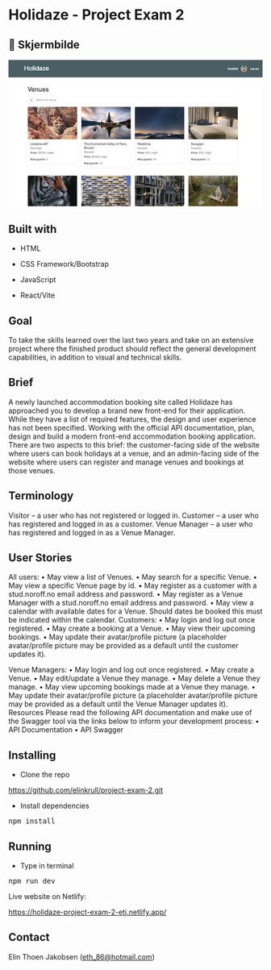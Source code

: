 # Holidaze - Project Exam 2

## 📸 Skjermbilde

![Skjermdump av appen](./public/screenshot.png)

## Built with

- HTML

- CSS Framework/Bootstrap

- JavaScript

- React/Vite

## Goal

To take the skills learned over the last two years and take on an extensive project where the finished product should reflect the general development capabilities, in addition to visual and technical skills.

## Brief

A newly launched accommodation booking site called Holidaze has approached you to develop a brand new front-end for their application. While they have a list of required features, the design and user experience has not been specified. Working with the official API documentation, plan, design and build a modern front-end accommodation booking application.
There are two aspects to this brief: the customer-facing side of the website where users can book holidays at a venue, and an admin-facing side of the website where users can register and manage venues and bookings at those venues.

## Terminology

Visitor – a user who has not registered or logged in.
Customer – a user who has registered and logged in as a customer.
Venue Manager – a user who has registered and logged in as a Venue Manager.

## User Stories

All users:
• May view a list of Venues.
• May search for a specific Venue.
• May view a specific Venue page by id.
• May register as a customer with a stud.noroff.no email address and password.
• May register as a Venue Manager with a stud.noroff.no email address and password.
• May view a calendar with available dates for a Venue. Should dates be booked this must be indicated within the calendar.
Customers:
• May login and log out once registered.
• May create a booking at a Venue.
• May view their upcoming bookings.
• May update their avatar/profile picture (a placeholder avatar/profile picture may be provided as a default until the customer updates it).

Venue Managers:
• May login and log out once registered.
• May create a Venue.
• May edit/update a Venue they manage.
• May delete a Venue they manage.
• May view upcoming bookings made at a Venue they manage.
• May update their avatar/profile picture (a placeholder avatar/profile picture may be provided as a default until the Venue Manager updates it).
Resources
Please read the following API documentation and make use of the Swagger tool via the links below to inform your development process:
• API Documentation
• API Swagger

## Installing

- Clone the repo

https://github.com/elinkrull/project-exam-2.git

- Install dependencies

<pre>npm install</pre>

## Running

- Type in terminal

<pre>npm run dev</pre>

Live website on Netlify:

https://holidaze-project-exam-2-etj.netlify.app/

## Contact

Elin Thoen Jakobsen
(eth_86@hotmail.com)

